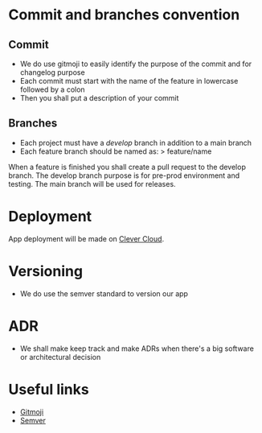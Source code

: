 # Commit and branches convention

## Commit

* We do use gitmoji to easily identify the purpose of the commit and for changelog purpose
* Each commit must start with the name of the feature in lowercase followed by a colon
* Then you shall put a description of your commit 

## Branches

* Each project must have a *develop* branch in addition to a main branch
* Each feature branch should be named as: > feature/name

When a feature is finished you shall create a pull request to the develop branch.
The develop branch purpose is for pre-prod environment and testing.
The main branch will be used for releases.

# Deployment

App deployment will be made on [Clever Cloud](https://clever-cloud.com).

# Versioning

* We do use the semver standard to version our app

# ADR

* We shall make keep track and make ADRs when there's a big software or architectural decision

# Useful links

* [Gitmoji](https://gitmoji.dev)
* [Semver](https://semver.org)
